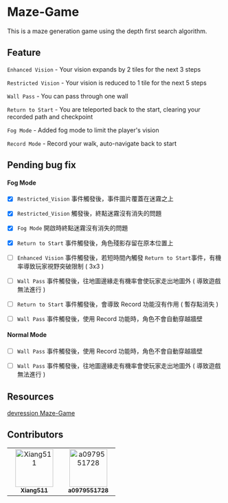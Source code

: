 # Maze-Game

This is a maze generation game using the depth first search algorithm.

## Feature

```Enhanced Vision``` - Your vision expands by 2 tiles for the next 3 steps

```Restricted Vision``` - Your vision is reduced to 1 tile for the next 5 steps

```Wall Pass``` - You can pass through one wall

```Return to Start``` - You are teleported back to the start, clearing your recorded path and checkpoint

```Fog Mode``` - Added fog mode to limit the player's vision

```Record Mode``` - Record your walk, auto-navigate back to start

## Pending bug fix 

#### Fog Mode

- [X] ```Restricted_Vision``` 事件觸發後，事件圖片覆蓋在迷霧之上
      
- [X] ```Restricted_Vision``` 觸發後，終點迷霧沒有消失的問題
      
- [X] ```Fog Mode``` 開啟時終點迷霧沒有消失的問題
      
- [X] ```Return to Start``` 事件觸發後，角色殘影存留在原本位置上
      
- [ ]  ```Enhanced Vision``` 事件觸發後，若短時間內觸發 ```Return to Start```事件，有機率導致玩家視野突破限制 ( 3x3 )

- [ ] ```Wall Pass``` 事件觸發後，往地圖邊緣走有機率會使玩家走出地圖外 ( 導致遊戲無法進行 )

- [ ] ```Return to Start``` 事件觸發後，會導致 Record 功能沒有作用 ( 暫存點消失 )

- [ ] ```Wall Pass``` 事件觸發後，使用 Record 功能時，角色不會自動穿越牆壁

#### Normal Mode 

- [ ] ```Wall Pass``` 事件觸發後，使用 Record 功能時，角色不會自動穿越牆壁
      
- [ ] ```Wall Pass``` 事件觸發後，往地圖邊緣走有機率會使玩家走出地圖外 ( 導致遊戲無法進行 )

## Resources

[devression Maze-Game](https://github.com/devression/Maze-Game)


## Contributors

<table>
  <tr align="left">
  <td align="center">
  <a href="https://github.com/Xiang511" style="display:inline-block;width:110px"><img src="https://avatars.githubusercontent.com/u/120042360?v=4" width="88px;"alt="Xiang511"/><br/><sub><b>Xiang511</b></sub></a><br/>
  </td> 
    
  <td align="center">
    <a href="https://github.com/a0979551728"  style="display:inline-block;width:110px"><img src="https://avatars.githubusercontent.com/u/182858325?v=4" width="88px;" alt="a0979551728"/><br/><sub><b>a0979551728</b></sub></a><br/>
  </td>
    
  </tr>
</table>

